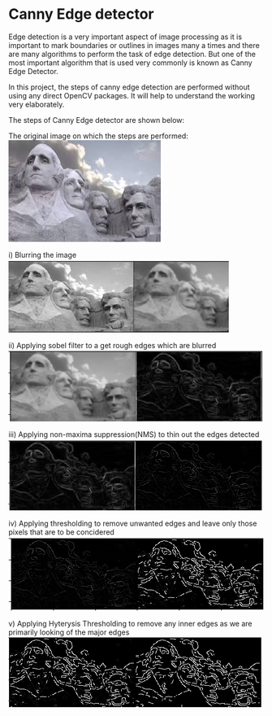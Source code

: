# Canny Edge detector

Edge detection is a very important aspect of image processing as it is important to mark boundaries or outlines in images many a times and there are many algorithms to perform the task of edge detection. But one of the most important algorithm that is used very commonly is known as Canny Edge Detector.

In this project, the steps of canny edge detection are performed without using any direct OpenCV packages. It will help to understand the working very elaborately. 

The steps of Canny Edge detector are shown below:

The original image on which the steps are performed:<br>
<img src="mr5.jpg" alt="caption needed" width="300" height="200"><br>

i) Blurring the image<br>
<img src="blur.png" alt="caption needed">

ii) Applying sobel filter to a get rough edges which are blurred<br>
<img src="sobel.png" alt="caption needed">

iii) Applying non-maxima suppression(NMS) to thin out the edges detected<br>
<img src="nms.png" alt="caption needed">

iv) Applying thresholding to remove unwanted edges and leave only those pixels that are to be concidered<br>
<img src="thresh.png" alt="caption needed">

v) Applying Hyterysis Thresholding to remove any inner edges as we are primarily looking of the major edges<br>
<img src="hyst.png" alt="caption needed">
